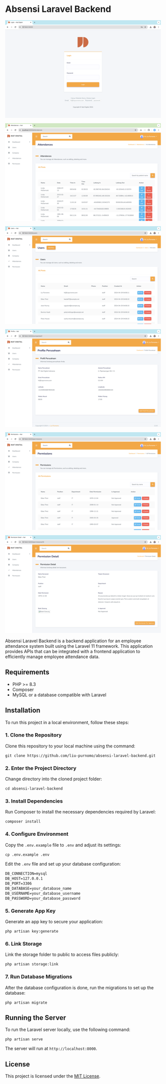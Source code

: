# Absensi Laravel Backend

![Auth Page Screen](/screen/auth.png)

![Attendance Page Screen](/screen/attendance.png)

![User Page Screen](/screen/user.png)

![Company Detail Page Screen](/screen/company-detail.png)

![Permissions Screen](/screen/permissions.png)

![Permission Detail Page Screen](/screen/permission-detail.png)

Absensi Laravel Backend is a backend application for an employee attendance system built using the Laravel 11 framework. This application provides APIs that can be integrated with a frontend application to efficiently manage employee attendance data.

## Requirements

- PHP >= 8.3
- Composer
- MySQL or a database compatible with Laravel

## Installation

To run this project in a local environment, follow these steps:

### 1. Clone the Repository

Clone this repository to your local machine using the command:

```
git clone https://github.com/liu-purnomo/absensi-laravel-backend.git
```

### 2. Enter the Project Directory

Change directory into the cloned project folder:

```
cd absensi-laravel-backend
```

### 3. Install Dependencies

Run Composer to install the necessary dependencies required by Laravel:

```
composer install
```

### 4. Configure Environment

Copy the `.env.example` file to `.env` and adjust its settings:

```
cp .env.example .env
```

Edit the `.env` file and set up your database configuration:

```
DB_CONNECTION=mysql
DB_HOST=127.0.0.1
DB_PORT=3306
DB_DATABASE=your_database_name
DB_USERNAME=your_database_username
DB_PASSWORD=your_database_password
```

### 5. Generate App Key

Generate an app key to secure your application:

```
php artisan key:generate
```

### 6. Link Storage

Link the storage folder to public to access files publicly:

```
php artisan storage:link
```

### 7. Run Database Migrations

After the database configuration is done, run the migrations to set up the database:

```
php artisan migrate
```

## Running the Server

To run the Laravel server locally, use the following command:

```
php artisan serve
```

The server will run at `http://localhost:8000`.

## License

This project is licensed under the [MIT License](LICENSE).

